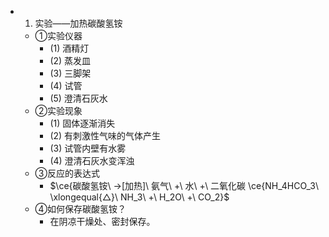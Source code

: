 -
  1. 实验——加热碳酸氢铵
	- ①实验仪器
		- (1) 酒精灯
		- (2) 蒸发皿
		- (3) 三脚架
		- (4) 试管
		- (5) 澄清石灰水
	- ②实验现象
		- (1) 固体逐渐消失
		- (2) 有刺激性气味的气体产生
		- (3) 试管内壁有水雾
		- (4) 澄清石灰水变浑浊
	- ③反应的表达式
		- $\ce{碳酸氢铵\ ->[加热]\ 氨气\ +\ 水\ +\ 二氧化碳
		  \ce{NH_4HCO_3\ \xlongequal{△}\ NH_3\ +\ H_2O\ +\ CO_2}$
	- ④如何保存碳酸氢铵？
		- 在阴凉干燥处、密封保存。